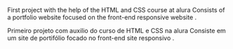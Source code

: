 First project with the help of the HTML and CSS course at alura
Consists of a portfolio website focused on the front-end
responsive website .




Primeiro projeto com auxilio do curso de HTML e CSS na alura
Consiste em um site de portifólio focado no front-end
site responsivo .
